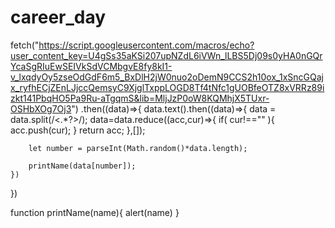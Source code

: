 # career_day

fetch("https://script.googleusercontent.com/macros/echo?user_content_key=U4gSs35aKSi207upNZdL6iVWn_lLBS5Dj09s0yHA0nGQrYcaSgRIuEwSEIVkSdVCMbgvE8fy8kI1-v_lxqdyOy5zseOdGdF6m5_BxDlH2jW0nuo2oDemN9CCS2h10ox_1xSncGQajx_ryfhECjZEnLJjccQemsyC9XjglTxppLOGD8Tf4tNfc1gUOBfeOTZ8xVRRz89izkt141PbqHO5Pa9Ru-aTgqmS&lib=MljJzP0oW8KQMhjX5TUxr-OSHbXOg7Oj3")
.then((data)=>{
	data.text().then((data)=>{
		data = data.split(/<.*?>/);
		data=data.reduce((acc,cur)=>{
			if( cur!=="" ){
				acc.push(cur);
			}
			return acc;
		},[]);

		let number = parseInt(Math.random()*data.length);

		printName(data[number]);
	})
})

function printName(name){
	alert(name)
}
